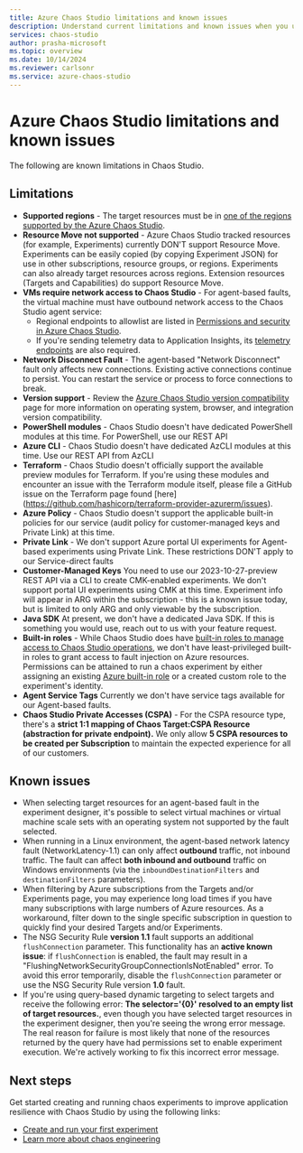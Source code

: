 ```yaml
---
title: Azure Chaos Studio limitations and known issues
description: Understand current limitations and known issues when you use Azure Chaos Studio.
services: chaos-studio
author: prasha-microsoft 
ms.topic: overview
ms.date: 10/14/2024
ms.reviewer: carlsonr
ms.service: azure-chaos-studio
---
```


# Azure Chaos Studio limitations and known issues

The following are known limitations in Chaos Studio. 

## Limitations

- **Supported regions** - The target resources must be in [one of the regions supported by the Azure Chaos Studio](https://azure.microsoft.com/global-infrastructure/services/?products=chaos-studio).
- **Resource Move not supported** - Azure Chaos Studio tracked resources (for example, Experiments) currently DON'T support Resource Move. Experiments can be easily copied (by copying Experiment JSON) for use in other subscriptions, resource groups, or regions. Experiments can also already target resources across regions. Extension resources (Targets and Capabilities) do support Resource Move. 
- **VMs require network access to Chaos Studio** - For agent-based faults, the virtual machine must have outbound network access to the Chaos Studio agent service:
    - Regional endpoints to allowlist are listed in [Permissions and security in Azure Chaos Studio](chaos-studio-permissions-security.md#network-security).
    - If you're sending telemetry data to Application Insights, its [telemetry endpoints](../azure-monitor/fundamentals/azure-monitor-network-access.md#outgoing-ports) are also required.
- **Network Disconnect Fault** - The agent-based "Network Disconnect" fault only affects new connections. Existing active connections continue to persist. You can restart the service or process to force connections to break.
- **Version support** - Review the [Azure Chaos Studio version compatibility](chaos-studio-versions.md) page for more information on operating system, browser, and integration version compatibility.
- **PowerShell modules** - Chaos Studio doesn't have dedicated PowerShell modules at this time. For PowerShell, use our REST API
- **Azure CLI** - Chaos Studio doesn't have dedicated AzCLI modules at this time. Use our REST API from AzCLI
- **Terraform** - Chaos Studio doesn't officially support the available preview modules for Terraform. If you're using these modules and encounter an issue with the Terraform module itself, please file a GitHub issue on the Terraform page found [here] (https://github.com/hashicorp/terraform-provider-azurerm/issues).
- **Azure Policy** - Chaos Studio doesn't support the applicable built-in policies for our service (audit policy for customer-managed keys and Private Link) at this time. 
- **Private Link** - We don't support Azure portal UI experiments for Agent-based experiments using Private Link. These restrictions DON'T apply to our Service-direct faults
- **Customer-Managed Keys** You need to use our 2023-10-27-preview REST API via a CLI to create CMK-enabled experiments. We don't support portal UI experiments using CMK at this time. Experiment info will appear in ARG within the subscription - this is a known issue today, but is limited to only ARG and only viewable by the subscription. 
- **Java SDK** At present, we don't have a dedicated Java SDK. If this is something you would use, reach out to us with your feature request. 
- **Built-in roles** - While Chaos Studio does have [built-in roles to manage access to Chaos Studio operations](chaos-studio-permissions-security.md#azure-resource-manager-operations-and-roles), we don't have least-privileged built-in roles to grant access to fault injection on Azure resources. Permissions can be attained to run a chaos experiment by either assigning an existing [Azure built-in role](chaos-studio-fault-providers.md) or a created custom role to the experiment's identity.
- **Agent Service Tags** Currently we don't have service tags available for our Agent-based faults.
- **Chaos Studio Private Accesses (CSPA)** - For the CSPA resource type, there's a **strict 1:1 mapping of Chaos Target:CSPA Resource (abstraction for private endpoint).** We only allow **5 CSPA resources to be created per Subscription** to maintain the expected experience for all of our customers.  

## Known issues
- When selecting target resources for an agent-based fault in the experiment designer, it's possible to select virtual machines or virtual machine scale sets with an operating system not supported by the fault selected.
- When running in a Linux environment, the agent-based network latency fault (NetworkLatency-1.1) can only affect **outbound** traffic, not inbound traffic. The fault can affect **both inbound and outbound** traffic on Windows environments (via the `inboundDestinationFilters` and `destinationFilters` parameters).
- When filtering by Azure subscriptions from the Targets and/or Experiments page, you may experience long load times if you have many subscriptions with large numbers of Azure resources. As a workaround, filter down to the single specific subscription in question to quickly find your desired Targets and/or Experiments.
- The NSG Security Rule **version 1.1** fault supports an additional `flushConnection` parameter. This functionality has an **active known issue**: if `flushConnection` is enabled, the fault may result in a "FlushingNetworkSecurityGroupConnectionIsNotEnabled" error. To avoid this error temporarily, disable the `flushConnection` parameter or use the NSG Security Rule version **1.0** fault.
- If you're using query-based dynamic targeting to select targets and receive the following error: **The selector='{0}' resolved to an empty list of target resources.**, even though you have selected target resources in the experiment designer, then you're seeing the wrong error message. The real reason for failure is most likely that none of the resources returned by the query have had permissions set to enable experiment execution. We're actively working to fix this incorrect error message.  


## Next steps
Get started creating and running chaos experiments to improve application resilience with Chaos Studio by using the following links:
- [Create and run your first experiment](chaos-studio-tutorial-service-direct-portal.md)
- [Learn more about chaos engineering](chaos-studio-chaos-engineering-overview.md)
